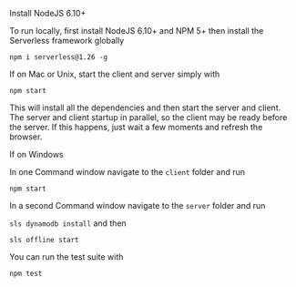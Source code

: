 Install NodeJS 6.10+

To run locally, first install NodeJS 6.10+ and NPM 5+ then install the Serverless framework globally

`npm i serverless@1.26 -g`

If on Mac or Unix, start the client and server simply with

`npm start`

This will install all the dependencies and then start the server and client. The server and client startup in parallel, so the client may be ready before the server. If this happens, just wait a few moments and refresh the browser.

If on Windows

In one Command window navigate to the `client` folder and run

`npm start`

In a second Command window navigate to the `server` folder and run

`sls dynamodb install` and then

`sls offline start`

You can run the test suite with

`npm test`
